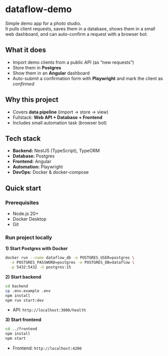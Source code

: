 # dataflow-demo

Simple demo app for a photo studio.  
It pulls client requests, saves them in a database, shows them in a small web dashboard, and can auto-confirm a request with a browser bot.

## What it does
- Import demo clients from a public API (as “new requests”)
- Store them in **Postgres**
- Show them in an **Angular** dashboard
- Auto-submit a confirmation form with **Playwright** and mark the client as *confirmed*

## Why this project
- Covers **data pipeline** (import → store → view)
- Fullstack: **Web API + Database + Frontend**
- Includes small automation task (browser bot)

## Tech stack
- **Backend:** NestJS (TypeScript), TypeORM  
- **Database:** Postgres  
- **Frontend:** Angular  
- **Automation:** Playwright  
- **DevOps:** Docker & docker-compose  

## Quick start

### Prerequisites
- Node.js 20+
- Docker Desktop
- Git

### Run project locally

**1) Start Postgres with Docker**
```bash
docker run --name dataflow_db -e POSTGRES_USER=postgres \
  -e POSTGRES_PASSWORD=postgres -e POSTGRES_DB=dataflow \
  -p 5432:5432 -d postgres:15
```

**2) Start backend**
```bash
cd backend
cp .env.example .env
npm install
npm run start:dev
```
- API: `http://localhost:3000/health`


**3) Start frontend**
```bash
cd ../frontend
npm install
npm start
```
- Frontend: `http://localhost:4200`


